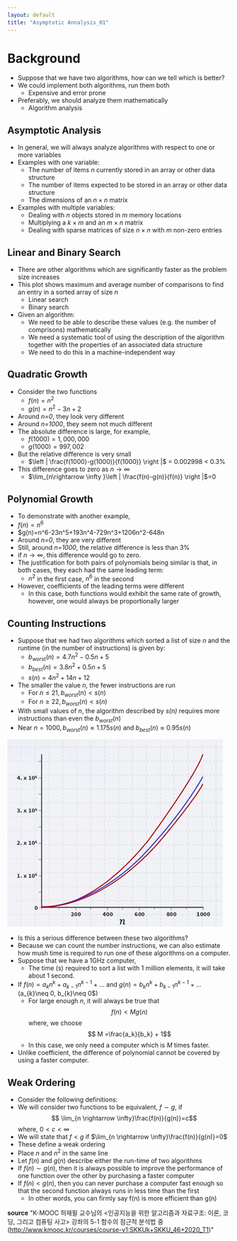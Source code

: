 ```yaml
---
layout: default
title: "Asymptotic Annalysis_01"
---
```

# Background
- Suppose that we have two algorithms, how can we tell which is better?
- We could implement both algorithms, run them both
  - Expensive and error prone
- Preferably, we should analyze them mathematically
  - Algorithm analysis
## Asymptotic Analysis
- In general, we will always analyze algorithms with respect to one or more variables
- Examples with one variable:
  - The number of items _n_ currently stored in an array or other data structure
  - The number of items expected to be stored in an array or other data structure
  - The dimensions of an $n\times n$ matrix
- Examples with multiple variables:
  - Dealing with _n_ objects stored in _m_ memory locations
  - Multiplying a $k\times m$ and an $m\times n$ matrix
  - Dealing with sparse matrices of size $n\times n$ with _m_ non-zero entries
## Linear and Binary Search
  - There are other algorithms which are significantly faster as the problem size increases
  - This plot shows maximum and average number of comparisons to find an entry in a sorted array of size _n_
    - Linear search
    - Binary search
  - Given an algorithm:
    - We need to be able to describe these values (e.g. the number of comprisons) mathematically
    - We need a systematic tool of using the description of the algorithm together with the properties of an associated data structure
    - We need to do this in a machine-independent way
## Quadratic Growth
  - Consider the two functions
    - $f(n)=n^2$
    - $g(n)=n^2-3n+2$
  - Around _n=0_, they look very different
  - Around _n=1000_, they seem not much different
  - The absolute difference is large, for example,
    - $f(1000)=1,000,000$
    - $g(1000)= 997,002$
  - But the relative difference is very small
    - $\left | \frac{f(1000)-g(1000)}{f(1000)} \right |$ = 0.002998 < 0.3%
  - This difference goes to zero as $n\rightarrow \infty$
    - $\lim_{n\rightarrow \infty }\left | \frac{f(n)-g(n)}{f(n)} \right |$=0
## Polynomial Growth
  - To demonstrate with another example,
  - $f(n)=n^6$
  - $g(n)=n^6-23n^5+193n^4-729n^3+1206n^2-648n
  - Around _n=0_, they are very different
  - Still, around _n=1000_, the relative difference is less than 3%
  - if $n\rightarrow \infty$, this difference would go to zero.
  - The justification for both pairs of polynomials being similar is that, in both cases, they each had the same leading term:
    - $n^2$ in the first case, $n^6$ in the second
  - However, coefficients of the leading terms were different
    - In this case, both functions would exhibit the same rate of growth, however, one would always be proportionally larger
## Counting Instructions
  - Suppose that we had two algorithms which sorted a list of size _n_ and the runtime (in the number of instructions) is given by:
    - $b_{worst}(n)=4.7n^2-0.5n+5$
    - $b_{best}(n)=3.8n^2+0.5n+5$
    - $s(n)=4n^2+14n+12$
  - The smaller the value _n_, the fewer instructions are run
    - For $n\leq 21, b_{worst}(n)< s(n)$
    - For $n\geq 22, b_{worst}(n)< s(n)$
  - With small values of _n_, the algorithm described by _s(n)_ requires more instructions than even the $b_{worst}(n)$
  - Near $n = 1000, b_{worst}(n)\approx 1.175 s(n)$ and $b_{best}(n)\approx 0.95 s(n)$
  
  ![countins](/_posts/Data-Structure/Lecture5/countins.png)
  
  - Is this a serious difference between these two algorithms?
  - Because we can count the number instructions, we can also estimate how mush time is required to run one of these algorithms on a computer.
  - Suppose that we have a 1GHz computer,
    - The time (s) required to sort a list with 1 million elements, it will take about 1 second.
  - If $f(n)=a_{k}n^k+a_{k-1}n^{k-1}+...$ and $g(n)=b_{k}n^k+b_{k-1}n^{k-1}+... ($a_{k}\neq 0, b_{k}\neq 0$)
    - For large enough _n_, it will always be true that
    $$ f(n) < Mg(n)$$
    where, we choose
    $$ M =\frac{a_k}{b_k} + 1$$
    - In this case, we only need a computer which is _M_ times faster.
   - Unlike coefficient, the difference of polynomial cannot be covered by using a faster computer.
## Weak Ordering
 - Consider the following definitions:
  - We will consider two functions to be equivalent, $f\sim g$, if
  $$ \lim_{n \rightarrow \infty}\frac{f(n)}{g(n)}=c$$ where, $0 < c <\infty$
  - We will state that $f<g$ if $\lim_{n \rightarrow \infty}\frac{f(n)}{g(n)}=0$
 - These define a weak ordering
  - Place $n$ and $n^2$ in the same line
 - Let $f(n)$ and $g(n)$ describe either the run-time of two algorithms
  - If $f(n)\sim g(n)$, then it is always possible to improve the performance of one function over the other by purchasing a faster computer
  - If $f(n) < g(n)$, then you can never purchase a computer fast enough so that the second function always runs in less time than the first
    - In other words, you can firmly say f(n) is more efficient than g(n)

**source**
"K-MOOC 허재필 교수님의 <인공지능을 위한 알고리즘과 자료구조: 이론, 코딩, 그리고 컴퓨팅 사고>
강좌의 5-1 함수의 점근적 분석법 중(http://www.kmooc.kr/courses/course-v1:SKKUk+SKKU_46+2020_T1)"
